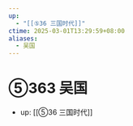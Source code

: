 ```yaml
---
up:
  - "[[⑤36 三国时代]]"
ctime: 2025-03-01T13:29:59+08:00
aliases:
  - 吴国
---
```


# ⑤363 吴国

- up: [[⑤36 三国时代]]
